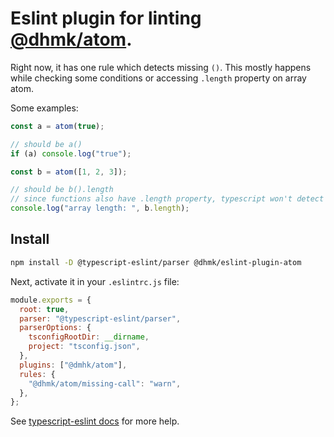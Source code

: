 # Eslint plugin for linting [@dhmk/atom](https://github.com/dhmk083/dhmk-atom).

Right now, it has one rule which detects missing `()`. This mostly happens while checking some conditions or accessing `.length` property on array atom.

Some examples:

```js
const a = atom(true);

// should be a()
if (a) console.log("true");

const b = atom([1, 2, 3]);

// should be b().length
// since functions also have .length property, typescript won't detect an error
console.log("array length: ", b.length);
```

## Install

```sh
npm install -D @typescript-eslint/parser @dhmk/eslint-plugin-atom
```

Next, activate it in your `.eslintrc.js` file:

```js
module.exports = {
  root: true,
  parser: "@typescript-eslint/parser",
  parserOptions: {
    tsconfigRootDir: __dirname,
    project: "tsconfig.json",
  },
  plugins: ["@dmhk/atom"],
  rules: {
    "@dhmk/atom/missing-call": "warn",
  },
};
```

See [typescript-eslint docs](https://typescript-eslint.io/docs/linting/type-linting/) for more help.
